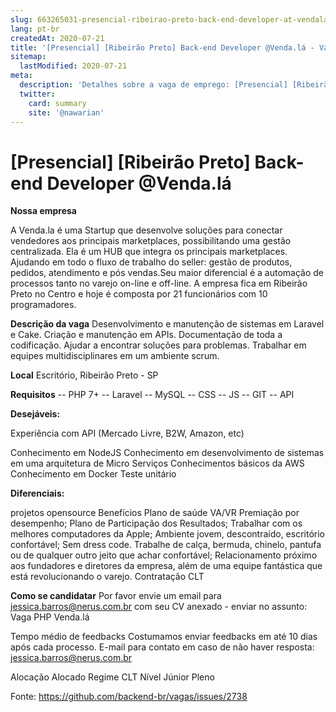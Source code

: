 ```yaml
---
slug: 663265031-presencial-ribeirao-preto-back-end-developer-at-vendala
lang: pt-br
createdAt: 2020-07-21
title: '[Presencial] [Ribeirão Preto] Back-end Developer @Venda.lá - Vaga de Emprego'
sitemap:
  lastModified: 2020-07-21
meta:
  description: 'Detalhes sobre a vaga de emprego: [Presencial] [Ribeirão Preto] Back-end Developer @Venda.lá'
  twitter:
    card: summary
    site: '@nawarian'
---
```


# [Presencial] [Ribeirão Preto] Back-end Developer @Venda.lá

**Nossa empresa**

A Venda.la é uma Startup que desenvolve soluções para conectar vendedores aos principais marketplaces, possibilitando uma gestão centralizada. Ela é um HUB que integra os principais marketplaces. Ajudando em todo o fluxo de trabalho do seller: gestão de produtos, pedidos, atendimento e pós vendas.Seu maior diferencial é a automação de processos tanto no varejo on-line e off-line.
A empresa fica em Ribeirão Preto no Centro e hoje é composta por 21 funcionários com 10 programadores.

**Descrição da vaga**
Desenvolvimento e manutenção de sistemas em Laravel e Cake.
Criação e manutenção em APIs.
Documentação de toda a codificação.
Ajudar a encontrar soluções para problemas.
Trabalhar em equipes multidisciplinares em um ambiente scrum.

**Local**
Escritório, Ribeirão Preto - SP

**Requisitos**
-- PHP 7+
-- Laravel
-- MySQL
-- CSS
-- JS
-- GIT
-- API

**Desejáveis:**

Experiência com API (Mercado Livre, B2W, Amazon, etc)

Conhecimento em NodeJS
Conhecimento em desenvolvimento de sistemas em uma arquitetura de Micro Serviços
Conhecimentos básicos da AWS
Conhecimento em Docker
Teste unitário

**Diferenciais:**

projetos opensource
Benefícios
Plano de saúde
VA/VR
Premiação por desempenho;
Plano de Participação dos Resultados;
Trabalhar com os melhores computadores da Apple;
Ambiente jovem, descontraído, escritório confortável;
Sem dress code. Trabalhe de calça, bermuda, chinelo, pantufa ou de qualquer outro jeito que achar confortável;
Relacionamento próximo aos fundadores e diretores da empresa, além de uma equipe fantástica que está revolucionando o varejo.
Contratação
CLT

**Como se candidatar**
Por favor envie um email para jessica.barros@nerus.com.br com seu CV anexado - enviar no assunto: Vaga PHP Venda.lá

Tempo médio de feedbacks
Costumamos enviar feedbacks em até 10 dias após cada processo.
E-mail para contato em caso de não haver resposta: jessica.barros@nerus.com.br

Alocação
Alocado
Regime
CLT
Nível
Júnior
Pleno

Fonte: https://github.com/backend-br/vagas/issues/2738